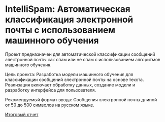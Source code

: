 # IntelliSpam: Автоматическая классификация электронной почты с использованием машинного обучения

Проект предназначен для автоматической классификации сообщений электронной почты как спам или не спам с использованием алгоритмов машинного обучения.

Цель проекта: Разработка модели машинного обучения для классификации сообщений электронной почты на основе текста. Реализация включает обработку данных, создание модели и разработку интерфейса для пользователя.

Рекомендуемый формат ввода: Сообщения электронной почты длиной от 50 до 500 символов на русском языке.


[Итоговый отчет](Финальный_отчет_по_проекту_команды_Pink_Clowns_.pdf)
